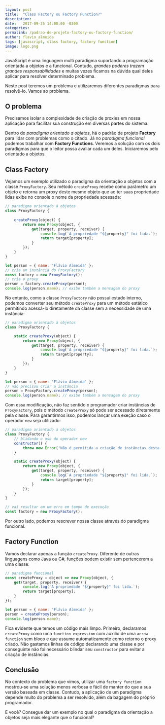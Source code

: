 ```yaml
---
layout: post
title:  "Class Factory ou Factory Function?"
description: .
date:   2017-09-25 14:00:00 -0300
categories:
permalink: /padrao-de-projeto-factory-ou-factory-function/
author: flavio_almeida
tags: [javascript, class factory, factory function]
image: logo.png
---
```


JavaScript é uma linguagem multi paradigma suportando a programação orientada a objetos e a funcional. Contudo, *grandes poderes trazem grandes responsabilidades* e muitas vezes ficamos na dúvida qual deles aplicar para resolver determinado problema. 

Neste post teremos um problema e utilizaremos diferentes paradigmas para resolvê-lo. Vamos ao problema.

## O problema

Precisamos isolar a complexidade de criação de proxies em nossa aplicação para facilitar sua construção em diversas partes do sistema. 

Dentro do *paradigma orientado a objetos*, há o padrão de projeto **Factory** para lidar com problemas como o citado. Já no *paradigma funcional* podemos trabalhar com **Factory Functions**. Veremos a solução com os dois paradigmas para que o leitor possa avaliar cada um deles. Iniciaremos pelo orientado a objetos.

## Class Factory

Vejamos um exemplo utilizado o paradigma da orientação a objetos com a classe `ProxyFactory`. Seu método `createProxy` recebe como parâmetro um objeto e retorna um proxy deste mesmo objeto que ao ter suas propriedade lidas exibe no console o nome da propriedade acessada:

```javascript
// paradigma orientado à objetos
class ProxyFactory {
    
    createProxy(object) {
        return new Proxy(object, {
            get(target, property, receiver) {
                console.log(`A propriedade "${property}" foi lida.`);
                return target[property];
            }
        });
    }
}

let person = { name: 'Flávio Almeida' };
// cria um instância do ProxyFactory
const factory = new ProxyFactory();
// cria o proxy
person = factory.createProxy(person);
console.log(person.name); // exibe também a mensagem do proxy
```

No entanto, como a classe `ProxyFactory` não possui estado interno, podemos converter seu método `createProxy` para um método estático permitindo acessá-lo diretamente da classe sem a necessidade de uma instância:

```javascript
// paradigma orientado à objetos
class ProxyFactory {

    static createProxy(object) {
        return new Proxy(object, {
            get(target, property, receiver) {
                console.log(`A propriedade "${property}" foi lida.`);
                return target[property];
            }
        });
    }
}

let person = { name: 'Flávio Almeida' };
// não precisou criar a instância
person = ProxyFactory.createProxy(person);
console.log(person.name); // exibe também a mensagem do proxy
```

Com essa modificação, não faz sentido o programador criar instâncias de `ProxyFactory`, pois o método `createProxy` só pode ser acessado diretamente pela classe. Para garantirmos isso, podemos lançar uma exeção caso o operador `new` seja utilizado:

```javascript
// paradigma orientado à objetos
class ProxyFactory {
    // blidando o uso do operador new
    constructor() {
        throw new Error('Não é permitida a criação de instâncias desta classe');
    }

    static createProxy(object) {
        return new Proxy(object, {
            get(target, property, receiver) {
                console.log(`A propriedade "${property}" foi lida.`);
                return target[property];
            }
        });
    }
}

// vai resultar em um erro em tempo de execução
const factory = new ProxyFactory();
```

Por outro lado, podemos rescrever nossa classe através do paradigma funcional. 

## Factory Function

Vamos declarar apenas a função `createProxy`. Diferente de outras linguagens como Java ou C#, funções podem existir sem pertencerem a uma classe:

```javascript
// paradigma funcional
const createProxy = object => new Proxy(object, {
    get(target, property, receiver) {
        console.log(`A propriedade "${property}" foi lida.`);
        return target[property];
    }
});

let person = { name: 'Flávio Almeida' };
person = createProxy(person);
console.log(person.name);
```

Fica evidente que temos um código mais limpo. Primeiro, declaramos `createProxy` como uma `function expression` com auxílio de uma `arrow function` sem bloco e que assume automaticamente como retorno o proxy criado. Não gastamos linhas de código declarando uma classe e por conseguinte não foi necessário blindar seu `constructor` para evitar a criação de instâncias.

## Conclusão

No contexto do problema que vimos, utilizar uma `factory function` mostrou-se uma solução menos verbosa e fácil de manter do que a sua versão baseada em classe. Contudo, a aplicação de um paradigma depende muito do problema a ser resolvido, além da bagagem do próprio programador. 

E você? Consegue dar um exemplo no qual o paradigma da orientação a objetos seja mais elegante que o funcional? 
